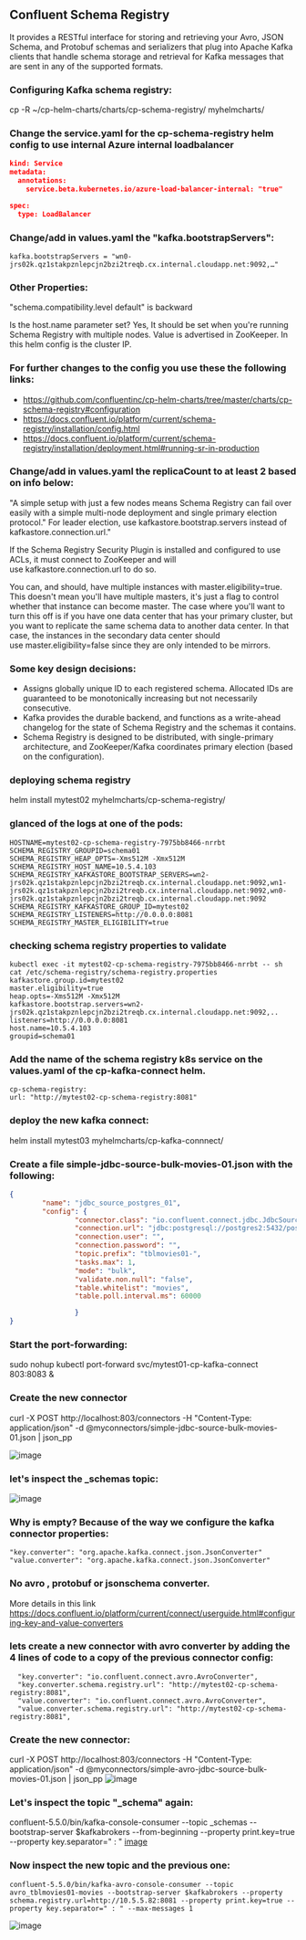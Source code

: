 ## Confluent Schema Registry
It provides a RESTful interface for storing and retrieving your Avro, JSON Schema, and Protobuf schemas and serializers that plug into Apache Kafka clients that handle schema storage and retrieval for Kafka messages that are sent in any of the supported formats.

### Configuring Kafka schema registry:
cp -R ~/cp-helm-charts/charts/cp-schema-registry/ myhelmcharts/

### Change the service.yaml for the cp-schema-registry helm config to use internal Azure internal loadbalancer
```json
kind: Service
metadata:
  annotations:
    service.beta.kubernetes.io/azure-load-balancer-internal: "true"

spec:
  type: LoadBalancer
```
### Change/add in values.yaml the "kafka.bootstrapServers":
```
kafka.bootstrapServers = "wn0-jrs02k.qz1stakpznlepcjn2bzi2treqb.cx.internal.cloudapp.net:9092,…"
```
### Other Properties:
"schema.compatibility.level default" is backward

Is the host.name parameter set? Yes, It should be set when you're running Schema Registry with multiple nodes. Value is advertised in ZooKeeper. In this helm config is the cluster IP. 

### For further changes to the config you use these the following links:
- https://github.com/confluentinc/cp-helm-charts/tree/master/charts/cp-schema-registry#configuration
- https://docs.confluent.io/platform/current/schema-registry/installation/config.html
- https://docs.confluent.io/platform/current/schema-registry/installation/deployment.html#running-sr-in-production

### Change/add in values.yaml the replicaCount to at least 2 based on info below:
"A simple setup with just a few nodes means Schema Registry can fail over easily with a simple multi-node deployment and single primary election protocol." For leader election, use kafkastore.bootstrap.servers instead of kafkastore.connection.url."

If the Schema Registry Security Plugin is installed and configured to use ACLs, it must connect to ZooKeeper and will use kafkastore.connection.url to do so.

You can, and should, have multiple instances with master.eligibility=true. This doesn't mean you'll have multiple masters, it's just a flag to control whether that instance can become master. The case where you'll want to turn this off is if you have one data center that has your primary cluster, but you want to replicate the same schema data to another data center. In that case, the instances in the secondary data center should use master.eligibility=false since they are only intended to be mirrors.

### Some key design decisions:
- Assigns globally unique ID to each registered schema. Allocated IDs are guaranteed to be monotonically increasing but not necessarily consecutive.
- Kafka provides the durable backend, and functions as a write-ahead changelog for the state of Schema Registry and the schemas it contains.
- Schema Registry is designed to be distributed, with single-primary architecture, and ZooKeeper/Kafka coordinates primary election (based on the configuration).

### deploying schema registry
helm install mytest02 myhelmcharts/cp-schema-registry/

### glanced of the logs at one of the pods:
```
HOSTNAME=mytest02-cp-schema-registry-7975bb8466-nrrbt
SCHEMA_REGISTRY_GROUPID=schema01
SCHEMA_REGISTRY_HEAP_OPTS=-Xms512M -Xmx512M
SCHEMA_REGISTRY_HOST_NAME=10.5.4.103
SCHEMA_REGISTRY_KAFKASTORE_BOOTSTRAP_SERVERS=wn2-jrs02k.qz1stakpznlepcjn2bzi2treqb.cx.internal.cloudapp.net:9092,wn1-jrs02k.qz1stakpznlepcjn2bzi2treqb.cx.internal.cloudapp.net:9092,wn0-jrs02k.qz1stakpznlepcjn2bzi2treqb.cx.internal.cloudapp.net:9092
SCHEMA_REGISTRY_KAFKASTORE_GROUP_ID=mytest02
SCHEMA_REGISTRY_LISTENERS=http://0.0.0.0:8081
SCHEMA_REGISTRY_MASTER_ELIGIBILITY=true
```
### checking schema registry properties to validate
```
kubectl exec -it mytest02-cp-schema-registry-7975bb8466-nrrbt -- sh
cat /etc/schema-registry/schema-registry.properties
kafkastore.group.id=mytest02
master.eligibility=true
heap.opts=-Xms512M -Xmx512M
kafkastore.bootstrap.servers=wn2-jrs02k.qz1stakpznlepcjn2bzi2treqb.cx.internal.cloudapp.net:9092,..
listeners=http://0.0.0.0:8081
host.name=10.5.4.103
groupid=schema01
```
### Add the name of the schema registry k8s service on the values.yaml of the cp-kafka-connect helm.
```
cp-schema-registry:
url: "http://mytest02-cp-schema-registry:8081"
```
### deploy the new kafka connect:
helm install mytest03 myhelmcharts/cp-kafka-connnect/

### Create a file simple-jdbc-source-bulk-movies-01.json with the following: 
```json
{
        "name": "jdbc_source_postgres_01",
        "config": {
                "connector.class": "io.confluent.connect.jdbc.JdbcSourceConnector",
                "connection.url": "jdbc:postgresql://postgres2:5432/postgresdb",
                "connection.user": "",
                "connection.password": "",
                "topic.prefix": "tblmovies01-",
                "tasks.max": 1,
                "mode": "bulk",
                "validate.non.null": "false",
                "table.whitelist": "movies",
                "table.poll.interval.ms": 60000

                }
}
```
### Start the port-forwarding:
sudo nohup kubectl port-forward svc/mytest01-cp-kafka-connect 803:8083 &

### Create the new connector
curl -X POST http://localhost:803/connectors -H "Content-Type: application/json" -d @myconnectors/simple-jdbc-source-bulk-movies-01.json | json_pp

![image](../../images/cp-sch-reg-01.jpg)

### let's inspect the _schemas topic:
![image](images/cp-sch-reg-02.png)
### Why is empty? Because of the way we configure the kafka connector properties:
```
"key.converter": "org.apache.kafka.connect.json.JsonConverter"
"value.converter": "org.apache.kafka.connect.json.JsonConverter"
```
### No avro , protobuf or jsonschema converter.
More details in this link https://docs.confluent.io/platform/current/connect/userguide.html#configuring-key-and-value-converters

### lets create a new connector with avro converter by adding the 4 lines of code to a copy of the previous connector config:
```
  "key.converter": "io.confluent.connect.avro.AvroConverter",
  "key.converter.schema.registry.url": "http://mytest02-cp-schema-registry:8081",
  "value.converter": "io.confluent.connect.avro.AvroConverter",
  "value.converter.schema.registry.url": "http://mytest02-cp-schema-registry:8081",
```
### Create the new connector:
curl -X POST http://localhost:803/connectors -H "Content-Type: application/json" -d @myconnectors/simple-avro-jdbc-source-bulk-movies-01.json | json_pp
![image](../images/cp-sch-reg-03.jpg)

### Let's inspect the topic "_schema" again:
confluent-5.5.0/bin/kafka-console-consumer --topic _schemas --bootstrap-server $kafkabrokers --from-beginning --property print.key=true --property key.separator=" : "
[image](../images/cp-sch-reg-04.png)

### Now inspect the new topic and the previous one:
```
confluent-5.5.0/bin/kafka-avro-console-consumer --topic avro_tblmovies01-movies --bootstrap-server $kafkabrokers --property schema.registry.url=http://10.5.5.82:8081 --property print.key=true --property key.separator=" : " --max-messages 1
```
![image](../images/cp-sch-reg-05.png)

